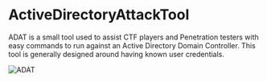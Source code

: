 # ActiveDirectoryAttackTool

ADAT is a small tool used to assist CTF players and Penetration testers with easy commands to run against an Active Directory Domain Controller. This tool is generally designed around having known user credentials.



![ADAT](https://user-images.githubusercontent.com/68926315/163265220-56b3a86a-5ece-4c72-8255-3ee595bb265b.png)
